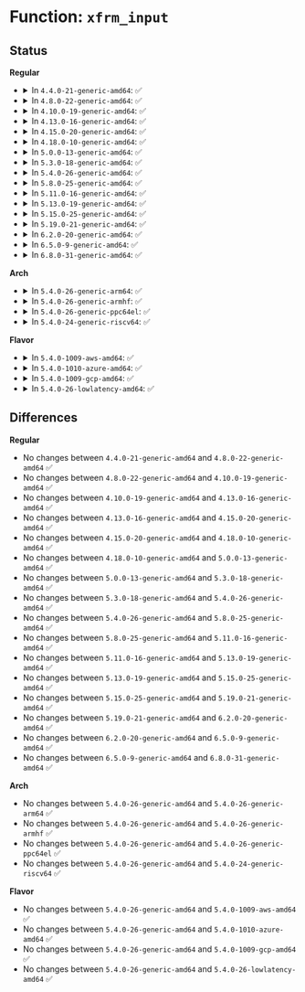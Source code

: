 # Function: <code>xfrm_input</code>

## Status
<b>Regular</b>
<ul>
<li>
<details>
<summary>In <code>4.4.0-21-generic-amd64</code>: ✅</summary>

```c
int xfrm_input(struct sk_buff * skb, int nexthdr, __be32 spi, int encap_type)
```

```json
{
  "name": "xfrm_input",
  "collision_type": "Unique Global",
  "inline_type": "No",
  "funcs": [
    {
      "addr": 18446744071586953632,
      "name": "xfrm_input",
      "external": true,
      "loc": "net/xfrm/xfrm_input.c:182",
      "file": "net/xfrm/xfrm_input.c",
      "inline": "seen, unknown",
      "caller_inline": [],
      "caller_func": [
        "net/ipv4/xfrm4_input.c:xfrm4_rcv",
        "net/xfrm/xfrm_input.c:xfrm_input_resume",
        "net/ipv6/xfrm6_input.c:xfrm6_rcv"
      ]
    }
  ],
  "symbols": [
    {
      "addr": 18446744071586953632,
      "name": "xfrm_input",
      "section": ".text",
      "bind": "STB_GLOBAL",
      "size": 1674
    }
  ]
}
```
</details>
</li>
<li>
<details>
<summary>In <code>4.8.0-22-generic-amd64</code>: ✅</summary>

```c
int xfrm_input(struct sk_buff * skb, int nexthdr, __be32 spi, int encap_type)
```

```json
{
  "name": "xfrm_input",
  "collision_type": "Unique Global",
  "inline_type": "No",
  "funcs": [
    {
      "addr": 18446744071587399888,
      "name": "xfrm_input",
      "external": true,
      "loc": "net/xfrm/xfrm_input.c:182",
      "file": "net/xfrm/xfrm_input.c",
      "inline": "seen, unknown",
      "caller_inline": [],
      "caller_func": [
        "net/ipv4/xfrm4_input.c:xfrm4_rcv",
        "net/xfrm/xfrm_input.c:xfrm_input_resume",
        "net/ipv6/xfrm6_input.c:xfrm6_rcv_tnl"
      ]
    }
  ],
  "symbols": [
    {
      "addr": 18446744071587399888,
      "name": "xfrm_input",
      "section": ".text",
      "bind": "STB_GLOBAL",
      "size": 1688
    }
  ]
}
```
</details>
</li>
<li>
<details>
<summary>In <code>4.10.0-19-generic-amd64</code>: ✅</summary>

```c
int xfrm_input(struct sk_buff * skb, int nexthdr, __be32 spi, int encap_type)
```

```json
{
  "name": "xfrm_input",
  "collision_type": "Unique Global",
  "inline_type": "No",
  "funcs": [
    {
      "addr": 18446744071587603120,
      "name": "xfrm_input",
      "external": true,
      "loc": "net/xfrm/xfrm_input.c:182",
      "file": "net/xfrm/xfrm_input.c",
      "inline": "seen, unknown",
      "caller_inline": [],
      "caller_func": [
        "net/ipv4/xfrm4_input.c:xfrm4_rcv",
        "net/xfrm/xfrm_input.c:xfrm_input_resume",
        "net/ipv6/xfrm6_input.c:xfrm6_rcv_tnl"
      ]
    }
  ],
  "symbols": [
    {
      "addr": 18446744071587603120,
      "name": "xfrm_input",
      "section": ".text",
      "bind": "STB_GLOBAL",
      "size": 1688
    }
  ]
}
```
</details>
</li>
<li>
<details>
<summary>In <code>4.13.0-16-generic-amd64</code>: ✅</summary>

```c
int xfrm_input(struct sk_buff * skb, int nexthdr, __be32 spi, int encap_type)
```

```json
{
  "name": "xfrm_input",
  "collision_type": "Unique Global",
  "inline_type": "No",
  "funcs": [
    {
      "addr": 18446744071587750176,
      "name": "xfrm_input",
      "external": true,
      "loc": "net/xfrm/xfrm_input.c:199",
      "file": "net/xfrm/xfrm_input.c",
      "inline": "seen, unknown",
      "caller_inline": [],
      "caller_func": [
        "net/ipv4/xfrm4_input.c:xfrm4_rcv",
        "net/xfrm/xfrm_input.c:xfrm_input_resume",
        "net/ipv6/xfrm6_input.c:xfrm6_rcv_tnl"
      ]
    }
  ],
  "symbols": [
    {
      "addr": 18446744071587750176,
      "name": "xfrm_input",
      "section": ".text",
      "bind": "STB_GLOBAL",
      "size": 1975
    }
  ]
}
```
</details>
</li>
<li>
<details>
<summary>In <code>4.15.0-20-generic-amd64</code>: ✅</summary>

```c
int xfrm_input(struct sk_buff * skb, int nexthdr, __be32 spi, int encap_type)
```

```json
{
  "name": "xfrm_input",
  "collision_type": "Unique Global",
  "inline_type": "No",
  "funcs": [
    {
      "addr": 18446744071588278352,
      "name": "xfrm_input",
      "external": true,
      "loc": "net/xfrm/xfrm_input.c:216",
      "file": "net/xfrm/xfrm_input.c",
      "inline": "seen, unknown",
      "caller_inline": [],
      "caller_func": [
        "net/ipv4/xfrm4_input.c:xfrm4_rcv",
        "net/xfrm/xfrm_input.c:xfrm_input_resume",
        "net/ipv6/xfrm6_input.c:xfrm6_rcv_tnl"
      ]
    }
  ],
  "symbols": [
    {
      "addr": 18446744071588278352,
      "name": "xfrm_input",
      "section": ".text",
      "bind": "STB_GLOBAL",
      "size": 2282
    }
  ]
}
```
</details>
</li>
<li>
<details>
<summary>In <code>4.18.0-10-generic-amd64</code>: ✅</summary>

```c
int xfrm_input(struct sk_buff * skb, int nexthdr, __be32 spi, int encap_type)
```

```json
{
  "name": "xfrm_input",
  "collision_type": "Unique Global",
  "inline_type": "No",
  "funcs": [
    {
      "addr": 18446744071588633376,
      "name": "xfrm_input",
      "external": true,
      "loc": "net/xfrm/xfrm_input.c:223",
      "file": "net/xfrm/xfrm_input.c",
      "inline": "seen, unknown",
      "caller_inline": [],
      "caller_func": [
        "net/ipv4/xfrm4_input.c:xfrm4_rcv",
        "net/xfrm/xfrm_input.c:xfrm_input_resume",
        "net/ipv6/xfrm6_input.c:xfrm6_rcv_tnl"
      ]
    }
  ],
  "symbols": [
    {
      "addr": 18446744071588633376,
      "name": "xfrm_input",
      "section": ".text",
      "bind": "STB_GLOBAL",
      "size": 2196
    }
  ]
}
```
</details>
</li>
<li>
<details>
<summary>In <code>5.0.0-13-generic-amd64</code>: ✅</summary>

```c
int xfrm_input(struct sk_buff * skb, int nexthdr, __be32 spi, int encap_type)
```

```json
{
  "name": "xfrm_input",
  "collision_type": "Unique Global",
  "inline_type": "No",
  "funcs": [
    {
      "addr": 18446744071588849136,
      "name": "xfrm_input",
      "external": true,
      "loc": "net/xfrm/xfrm_input.c:189",
      "file": "net/xfrm/xfrm_input.c",
      "inline": "seen, unknown",
      "caller_inline": [],
      "caller_func": [
        "net/ipv4/xfrm4_input.c:xfrm4_rcv",
        "net/xfrm/xfrm_input.c:xfrm_input_resume",
        "net/ipv6/xfrm6_input.c:xfrm6_rcv_tnl"
      ]
    }
  ],
  "symbols": [
    {
      "addr": 18446744071588849136,
      "name": "xfrm_input",
      "section": ".text",
      "bind": "STB_GLOBAL",
      "size": 2625
    }
  ]
}
```
</details>
</li>
<li>
<details>
<summary>In <code>5.3.0-18-generic-amd64</code>: ✅</summary>

```c
int xfrm_input(struct sk_buff * skb, int nexthdr, __be32 spi, int encap_type)
```

```json
{
  "name": "xfrm_input",
  "collision_type": "Unique Global",
  "inline_type": "No",
  "funcs": [
    {
      "addr": 18446744071589286384,
      "name": "xfrm_input",
      "external": true,
      "loc": "net/xfrm/xfrm_input.c:455",
      "file": "net/xfrm/xfrm_input.c",
      "inline": "seen, unknown",
      "caller_inline": [],
      "caller_func": [
        "net/ipv4/xfrm4_input.c:xfrm4_rcv",
        "net/xfrm/xfrm_input.c:xfrm_input_resume",
        "net/ipv6/xfrm6_input.c:xfrm6_rcv_tnl"
      ]
    }
  ],
  "symbols": [
    {
      "addr": 18446744071589286384,
      "name": "xfrm_input",
      "section": ".text",
      "bind": "STB_GLOBAL",
      "size": 2600
    }
  ]
}
```
</details>
</li>
<li>
<details>
<summary>In <code>5.4.0-26-generic-amd64</code>: ✅</summary>

```c
int xfrm_input(struct sk_buff * skb, int nexthdr, __be32 spi, int encap_type)
```

```json
{
  "name": "xfrm_input",
  "collision_type": "Unique Global",
  "inline_type": "No",
  "funcs": [
    {
      "addr": 18446744071589510816,
      "name": "xfrm_input",
      "external": true,
      "loc": "net/xfrm/xfrm_input.c:455",
      "file": "net/xfrm/xfrm_input.c",
      "inline": "seen, unknown",
      "caller_inline": [],
      "caller_func": [
        "net/ipv4/xfrm4_input.c:xfrm4_rcv",
        "net/xfrm/xfrm_input.c:xfrm_input_resume",
        "net/ipv6/xfrm6_input.c:xfrm6_rcv_tnl"
      ]
    }
  ],
  "symbols": [
    {
      "addr": 18446744071589510816,
      "name": "xfrm_input",
      "section": ".text",
      "bind": "STB_GLOBAL",
      "size": 2573
    }
  ]
}
```
</details>
</li>
<li>
<details>
<summary>In <code>5.8.0-25-generic-amd64</code>: ✅</summary>

```c
int xfrm_input(struct sk_buff * skb, int nexthdr, __be32 spi, int encap_type)
```

```json
{
  "name": "xfrm_input",
  "collision_type": "Unique Global",
  "inline_type": "No",
  "funcs": [
    {
      "addr": 18446744071590503248,
      "name": "xfrm_input",
      "external": true,
      "loc": "net/xfrm/xfrm_input.c:457",
      "file": "net/xfrm/xfrm_input.c",
      "inline": "seen, unknown",
      "caller_inline": [],
      "caller_func": [
        "net/ipv4/xfrm4_input.c:xfrm4_rcv",
        "net/xfrm/xfrm_input.c:xfrm_input_resume",
        "net/ipv6/xfrm6_input.c:xfrm6_rcv"
      ]
    }
  ],
  "symbols": [
    {
      "addr": 18446744071590503248,
      "name": "xfrm_input",
      "section": ".text",
      "bind": "STB_GLOBAL",
      "size": 2577
    }
  ]
}
```
</details>
</li>
<li>
<details>
<summary>In <code>5.11.0-16-generic-amd64</code>: ✅</summary>

```c
int xfrm_input(struct sk_buff * skb, int nexthdr, __be32 spi, int encap_type)
```

```json
{
  "name": "xfrm_input",
  "collision_type": "Unique Global",
  "inline_type": "No",
  "funcs": [
    {
      "addr": 18446744071590562848,
      "name": "xfrm_input",
      "external": true,
      "loc": "net/xfrm/xfrm_input.c:459",
      "file": "net/xfrm/xfrm_input.c",
      "inline": "seen, unknown",
      "caller_inline": [],
      "caller_func": [
        "net/ipv4/xfrm4_input.c:xfrm4_rcv",
        "net/xfrm/xfrm_input.c:xfrm_input_resume",
        "net/ipv6/xfrm6_input.c:xfrm6_rcv"
      ]
    }
  ],
  "symbols": [
    {
      "addr": 18446744071590562848,
      "name": "xfrm_input",
      "section": ".text",
      "bind": "STB_GLOBAL",
      "size": 2558
    }
  ]
}
```
</details>
</li>
<li>
<details>
<summary>In <code>5.13.0-19-generic-amd64</code>: ✅</summary>

```c
int xfrm_input(struct sk_buff * skb, int nexthdr, __be32 spi, int encap_type)
```

```json
{
  "name": "xfrm_input",
  "collision_type": "Unique Global",
  "inline_type": "No",
  "funcs": [
    {
      "addr": 18446744071590488160,
      "name": "xfrm_input",
      "external": true,
      "loc": "net/xfrm/xfrm_input.c:459",
      "file": "net/xfrm/xfrm_input.c",
      "inline": "seen, unknown",
      "caller_inline": [],
      "caller_func": [
        "net/ipv4/xfrm4_input.c:xfrm4_rcv",
        "net/xfrm/xfrm_input.c:xfrm_input_resume",
        "net/ipv6/xfrm6_input.c:xfrm6_rcv"
      ]
    }
  ],
  "symbols": [
    {
      "addr": 18446744071590488160,
      "name": "xfrm_input",
      "section": ".text",
      "bind": "STB_GLOBAL",
      "size": 2561
    }
  ]
}
```
</details>
</li>
<li>
<details>
<summary>In <code>5.15.0-25-generic-amd64</code>: ✅</summary>

```c
int xfrm_input(struct sk_buff * skb, int nexthdr, __be32 spi, int encap_type)
```

```json
{
  "name": "xfrm_input",
  "collision_type": "Unique Global",
  "inline_type": "No",
  "funcs": [
    {
      "addr": 18446744071591292544,
      "name": "xfrm_input",
      "external": true,
      "loc": "net/xfrm/xfrm_input.c:459",
      "file": "net/xfrm/xfrm_input.c",
      "inline": "seen, unknown",
      "caller_inline": [],
      "caller_func": [
        "net/ipv4/xfrm4_input.c:xfrm4_rcv",
        "net/xfrm/xfrm_input.c:xfrm_input_resume",
        "net/ipv6/xfrm6_input.c:xfrm6_rcv"
      ]
    }
  ],
  "symbols": [
    {
      "addr": 18446744071591292544,
      "name": "xfrm_input",
      "section": ".text",
      "bind": "STB_GLOBAL",
      "size": 2778
    }
  ]
}
```
</details>
</li>
<li>
<details>
<summary>In <code>5.19.0-21-generic-amd64</code>: ✅</summary>

```c
int xfrm_input(struct sk_buff * skb, int nexthdr, __be32 spi, int encap_type)
```

```json
{
  "name": "xfrm_input",
  "collision_type": "Unique Global",
  "inline_type": "No",
  "funcs": [
    {
      "addr": 18446744071592958944,
      "name": "xfrm_input",
      "external": true,
      "loc": "net/xfrm/xfrm_input.c:459",
      "file": "net/xfrm/xfrm_input.c",
      "inline": "seen, unknown",
      "caller_inline": [],
      "caller_func": [
        "net/ipv4/xfrm4_input.c:xfrm4_rcv",
        "net/xfrm/xfrm_input.c:xfrm_input_resume",
        "net/ipv6/xfrm6_input.c:xfrm6_rcv"
      ]
    }
  ],
  "symbols": [
    {
      "addr": 18446744071592958944,
      "name": "xfrm_input",
      "section": ".text",
      "bind": "STB_GLOBAL",
      "size": 3059
    }
  ]
}
```
</details>
</li>
<li>
<details>
<summary>In <code>6.2.0-20-generic-amd64</code>: ✅</summary>

```c
int xfrm_input(struct sk_buff * skb, int nexthdr, __be32 spi, int encap_type)
```

```json
{
  "name": "xfrm_input",
  "collision_type": "Unique Global",
  "inline_type": "No",
  "funcs": [
    {
      "addr": 18446744071594844960,
      "name": "xfrm_input",
      "external": true,
      "loc": "net/xfrm/xfrm_input.c:460",
      "file": "net/xfrm/xfrm_input.c",
      "inline": "seen, unknown",
      "caller_inline": [],
      "caller_func": [
        "net/ipv4/xfrm4_input.c:xfrm4_rcv",
        "net/xfrm/xfrm_input.c:xfrm_input_resume",
        "net/ipv6/xfrm6_input.c:xfrm6_rcv"
      ]
    }
  ],
  "symbols": [
    {
      "addr": 18446744071594844960,
      "name": "xfrm_input",
      "section": ".text",
      "bind": "STB_GLOBAL",
      "size": 3088
    }
  ]
}
```
</details>
</li>
<li>
<details>
<summary>In <code>6.5.0-9-generic-amd64</code>: ✅</summary>

```c
int xfrm_input(struct sk_buff * skb, int nexthdr, __be32 spi, int encap_type)
```

```json
{
  "name": "xfrm_input",
  "collision_type": "Unique Global",
  "inline_type": "No",
  "funcs": [
    {
      "addr": 18446744071595236160,
      "name": "xfrm_input",
      "external": true,
      "loc": "net/xfrm/xfrm_input.c:447",
      "file": "net/xfrm/xfrm_input.c",
      "inline": "seen, unknown",
      "caller_inline": [],
      "caller_func": [
        "net/ipv4/xfrm4_input.c:xfrm4_rcv",
        "net/xfrm/xfrm_input.c:xfrm_input_resume",
        "net/ipv6/xfrm6_input.c:xfrm6_rcv"
      ]
    }
  ],
  "symbols": [
    {
      "addr": 18446744071595236160,
      "name": "xfrm_input",
      "section": ".text",
      "bind": "STB_GLOBAL",
      "size": 3074
    }
  ]
}
```
</details>
</li>
<li>
<details>
<summary>In <code>6.8.0-31-generic-amd64</code>: ✅</summary>

```c
int xfrm_input(struct sk_buff * skb, int nexthdr, __be32 spi, int encap_type)
```

```json
{
  "name": "xfrm_input",
  "collision_type": "Unique Global",
  "inline_type": "No",
  "funcs": [
    {
      "addr": 18446744071596076640,
      "name": "xfrm_input",
      "external": true,
      "loc": "net/xfrm/xfrm_input.c:447",
      "file": "net/xfrm/xfrm_input.c",
      "inline": "seen, unknown",
      "caller_inline": [],
      "caller_func": [
        "net/ipv4/xfrm4_input.c:xfrm4_rcv",
        "net/xfrm/xfrm_input.c:xfrm_input_resume",
        "net/ipv6/xfrm6_input.c:xfrm6_rcv"
      ]
    }
  ],
  "symbols": [
    {
      "addr": 18446744071596076640,
      "name": "xfrm_input",
      "section": ".text",
      "bind": "STB_GLOBAL",
      "size": 3115
    }
  ]
}
```
</details>
</li>
</ul>
<b>Arch</b>
<ul>
<li>
<details>
<summary>In <code>5.4.0-26-generic-arm64</code>: ✅</summary>

```c
int xfrm_input(struct sk_buff * skb, int nexthdr, __be32 spi, int encap_type)
```

```json
{
  "name": "xfrm_input",
  "collision_type": "Unique Global",
  "inline_type": "No",
  "funcs": [
    {
      "addr": 18446603336503175512,
      "name": "xfrm_input",
      "external": true,
      "loc": "net/xfrm/xfrm_input.c:455",
      "file": "net/xfrm/xfrm_input.c",
      "inline": "seen, unknown",
      "caller_inline": [],
      "caller_func": [
        "net/ipv4/xfrm4_input.c:xfrm4_rcv",
        "net/xfrm/xfrm_input.c:xfrm_input_resume",
        "net/ipv6/xfrm6_input.c:xfrm6_rcv_tnl"
      ]
    }
  ],
  "symbols": [
    {
      "addr": 18446603336503175512,
      "name": "xfrm_input",
      "section": ".text",
      "bind": "STB_GLOBAL",
      "size": 2772
    }
  ]
}
```
</details>
</li>
<li>
<details>
<summary>In <code>5.4.0-26-generic-armhf</code>: ✅</summary>

```c
int xfrm_input(struct sk_buff * skb, int nexthdr, __be32 spi, int encap_type)
```

```json
{
  "name": "xfrm_input",
  "collision_type": "Unique Global",
  "inline_type": "No",
  "funcs": [
    {
      "addr": 3235850608,
      "name": "xfrm_input",
      "external": true,
      "loc": "net/xfrm/xfrm_input.c:455",
      "file": "net/xfrm/xfrm_input.c",
      "inline": "seen, unknown",
      "caller_inline": [],
      "caller_func": [
        "net/ipv4/xfrm4_input.c:xfrm4_rcv",
        "net/xfrm/xfrm_input.c:xfrm_input_resume",
        "net/ipv6/xfrm6_input.c:xfrm6_rcv_tnl"
      ]
    }
  ],
  "symbols": [
    {
      "addr": 3235850608,
      "name": "xfrm_input",
      "section": ".text",
      "bind": "STB_GLOBAL",
      "size": 2684
    }
  ]
}
```
</details>
</li>
<li>
<details>
<summary>In <code>5.4.0-26-generic-ppc64el</code>: ✅</summary>

```c
int xfrm_input(struct sk_buff * skb, int nexthdr, __be32 spi, int encap_type)
```

```json
{
  "name": "xfrm_input",
  "collision_type": "Unique Global",
  "inline_type": "No",
  "funcs": [
    {
      "addr": 13835058055296902560,
      "name": "xfrm_input",
      "external": true,
      "loc": "net/xfrm/xfrm_input.c:455",
      "file": "net/xfrm/xfrm_input.c",
      "inline": "seen, unknown",
      "caller_inline": [],
      "caller_func": [
        "net/ipv4/xfrm4_input.c:xfrm4_rcv",
        "net/xfrm/xfrm_input.c:xfrm_input_resume",
        "net/ipv6/xfrm6_input.c:xfrm6_rcv_tnl"
      ]
    }
  ],
  "symbols": [
    {
      "addr": 13835058055296902560,
      "name": "xfrm_input",
      "section": ".text",
      "bind": "STB_GLOBAL",
      "size": 3416
    }
  ]
}
```
</details>
</li>
<li>
<details>
<summary>In <code>5.4.0-24-generic-riscv64</code>: ✅</summary>

```c
int xfrm_input(struct sk_buff * skb, int nexthdr, __be32 spi, int encap_type)
```

```json
{
  "name": "xfrm_input",
  "collision_type": "Unique Global",
  "inline_type": "No",
  "funcs": [
    {
      "addr": 18446743936279217380,
      "name": "xfrm_input",
      "external": true,
      "loc": "net/xfrm/xfrm_input.c:455",
      "file": "net/xfrm/xfrm_input.c",
      "inline": "seen, unknown",
      "caller_inline": [],
      "caller_func": [
        "net/ipv4/xfrm4_input.c:xfrm4_rcv",
        "net/xfrm/xfrm_input.c:xfrm_input_resume",
        "net/ipv6/xfrm6_input.c:xfrm6_rcv_tnl"
      ]
    }
  ],
  "symbols": [
    {
      "addr": 18446743936279217380,
      "name": "xfrm_input",
      "section": ".text",
      "bind": "STB_GLOBAL",
      "size": 2572
    }
  ]
}
```
</details>
</li>
</ul>
<b>Flavor</b>
<ul>
<li>
<details>
<summary>In <code>5.4.0-1009-aws-amd64</code>: ✅</summary>

```c
int xfrm_input(struct sk_buff * skb, int nexthdr, __be32 spi, int encap_type)
```

```json
{
  "name": "xfrm_input",
  "collision_type": "Unique Global",
  "inline_type": "No",
  "funcs": [
    {
      "addr": 18446744071589115184,
      "name": "xfrm_input",
      "external": true,
      "loc": "net/xfrm/xfrm_input.c:455",
      "file": "net/xfrm/xfrm_input.c",
      "inline": "seen, unknown",
      "caller_inline": [],
      "caller_func": [
        "net/ipv4/xfrm4_input.c:xfrm4_rcv",
        "net/xfrm/xfrm_input.c:xfrm_input_resume",
        "net/ipv6/xfrm6_input.c:xfrm6_rcv_tnl"
      ]
    }
  ],
  "symbols": [
    {
      "addr": 18446744071589115184,
      "name": "xfrm_input",
      "section": ".text",
      "bind": "STB_GLOBAL",
      "size": 2573
    }
  ]
}
```
</details>
</li>
<li>
<details>
<summary>In <code>5.4.0-1010-azure-amd64</code>: ✅</summary>

```c
int xfrm_input(struct sk_buff * skb, int nexthdr, __be32 spi, int encap_type)
```

```json
{
  "name": "xfrm_input",
  "collision_type": "Unique Global",
  "inline_type": "No",
  "funcs": [
    {
      "addr": 18446744071588840224,
      "name": "xfrm_input",
      "external": true,
      "loc": "net/xfrm/xfrm_input.c:455",
      "file": "net/xfrm/xfrm_input.c",
      "inline": "seen, unknown",
      "caller_inline": [],
      "caller_func": [
        "net/ipv4/xfrm4_input.c:xfrm4_rcv",
        "net/xfrm/xfrm_input.c:xfrm_input_resume",
        "net/ipv6/xfrm6_input.c:xfrm6_rcv_tnl"
      ]
    }
  ],
  "symbols": [
    {
      "addr": 18446744071588840224,
      "name": "xfrm_input",
      "section": ".text",
      "bind": "STB_GLOBAL",
      "size": 2573
    }
  ]
}
```
</details>
</li>
<li>
<details>
<summary>In <code>5.4.0-1009-gcp-amd64</code>: ✅</summary>

```c
int xfrm_input(struct sk_buff * skb, int nexthdr, __be32 spi, int encap_type)
```

```json
{
  "name": "xfrm_input",
  "collision_type": "Unique Global",
  "inline_type": "No",
  "funcs": [
    {
      "addr": 18446744071589552048,
      "name": "xfrm_input",
      "external": true,
      "loc": "net/xfrm/xfrm_input.c:455",
      "file": "net/xfrm/xfrm_input.c",
      "inline": "seen, unknown",
      "caller_inline": [],
      "caller_func": [
        "net/ipv4/xfrm4_input.c:xfrm4_rcv",
        "net/xfrm/xfrm_input.c:xfrm_input_resume",
        "net/ipv6/xfrm6_input.c:xfrm6_rcv_tnl"
      ]
    }
  ],
  "symbols": [
    {
      "addr": 18446744071589552048,
      "name": "xfrm_input",
      "section": ".text",
      "bind": "STB_GLOBAL",
      "size": 2573
    }
  ]
}
```
</details>
</li>
<li>
<details>
<summary>In <code>5.4.0-26-lowlatency-amd64</code>: ✅</summary>

```c
int xfrm_input(struct sk_buff * skb, int nexthdr, __be32 spi, int encap_type)
```

```json
{
  "name": "xfrm_input",
  "collision_type": "Unique Global",
  "inline_type": "No",
  "funcs": [
    {
      "addr": 18446744071589599520,
      "name": "xfrm_input",
      "external": true,
      "loc": "net/xfrm/xfrm_input.c:455",
      "file": "net/xfrm/xfrm_input.c",
      "inline": "seen, unknown",
      "caller_inline": [],
      "caller_func": [
        "net/ipv4/xfrm4_input.c:xfrm4_rcv",
        "net/xfrm/xfrm_input.c:xfrm_input_resume",
        "net/ipv6/xfrm6_input.c:xfrm6_rcv_tnl"
      ]
    }
  ],
  "symbols": [
    {
      "addr": 18446744071589599520,
      "name": "xfrm_input",
      "section": ".text",
      "bind": "STB_GLOBAL",
      "size": 2573
    }
  ]
}
```
</details>
</li>
</ul>

## Differences
<b>Regular</b>
<ul>
<li>
No changes between <code>4.4.0-21-generic-amd64</code> and <code>4.8.0-22-generic-amd64</code> ✅
</li>
<li>
No changes between <code>4.8.0-22-generic-amd64</code> and <code>4.10.0-19-generic-amd64</code> ✅
</li>
<li>
No changes between <code>4.10.0-19-generic-amd64</code> and <code>4.13.0-16-generic-amd64</code> ✅
</li>
<li>
No changes between <code>4.13.0-16-generic-amd64</code> and <code>4.15.0-20-generic-amd64</code> ✅
</li>
<li>
No changes between <code>4.15.0-20-generic-amd64</code> and <code>4.18.0-10-generic-amd64</code> ✅
</li>
<li>
No changes between <code>4.18.0-10-generic-amd64</code> and <code>5.0.0-13-generic-amd64</code> ✅
</li>
<li>
No changes between <code>5.0.0-13-generic-amd64</code> and <code>5.3.0-18-generic-amd64</code> ✅
</li>
<li>
No changes between <code>5.3.0-18-generic-amd64</code> and <code>5.4.0-26-generic-amd64</code> ✅
</li>
<li>
No changes between <code>5.4.0-26-generic-amd64</code> and <code>5.8.0-25-generic-amd64</code> ✅
</li>
<li>
No changes between <code>5.8.0-25-generic-amd64</code> and <code>5.11.0-16-generic-amd64</code> ✅
</li>
<li>
No changes between <code>5.11.0-16-generic-amd64</code> and <code>5.13.0-19-generic-amd64</code> ✅
</li>
<li>
No changes between <code>5.13.0-19-generic-amd64</code> and <code>5.15.0-25-generic-amd64</code> ✅
</li>
<li>
No changes between <code>5.15.0-25-generic-amd64</code> and <code>5.19.0-21-generic-amd64</code> ✅
</li>
<li>
No changes between <code>5.19.0-21-generic-amd64</code> and <code>6.2.0-20-generic-amd64</code> ✅
</li>
<li>
No changes between <code>6.2.0-20-generic-amd64</code> and <code>6.5.0-9-generic-amd64</code> ✅
</li>
<li>
No changes between <code>6.5.0-9-generic-amd64</code> and <code>6.8.0-31-generic-amd64</code> ✅
</li>
</ul>
<b>Arch</b>
<ul>
<li>
No changes between <code>5.4.0-26-generic-amd64</code> and <code>5.4.0-26-generic-arm64</code> ✅
</li>
<li>
No changes between <code>5.4.0-26-generic-amd64</code> and <code>5.4.0-26-generic-armhf</code> ✅
</li>
<li>
No changes between <code>5.4.0-26-generic-amd64</code> and <code>5.4.0-26-generic-ppc64el</code> ✅
</li>
<li>
No changes between <code>5.4.0-26-generic-amd64</code> and <code>5.4.0-24-generic-riscv64</code> ✅
</li>
</ul>
<b>Flavor</b>
<ul>
<li>
No changes between <code>5.4.0-26-generic-amd64</code> and <code>5.4.0-1009-aws-amd64</code> ✅
</li>
<li>
No changes between <code>5.4.0-26-generic-amd64</code> and <code>5.4.0-1010-azure-amd64</code> ✅
</li>
<li>
No changes between <code>5.4.0-26-generic-amd64</code> and <code>5.4.0-1009-gcp-amd64</code> ✅
</li>
<li>
No changes between <code>5.4.0-26-generic-amd64</code> and <code>5.4.0-26-lowlatency-amd64</code> ✅
</li>
</ul>
